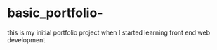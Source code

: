 # basic_portfolio-
this is my initial portfolio project when I started learning front end web development 
